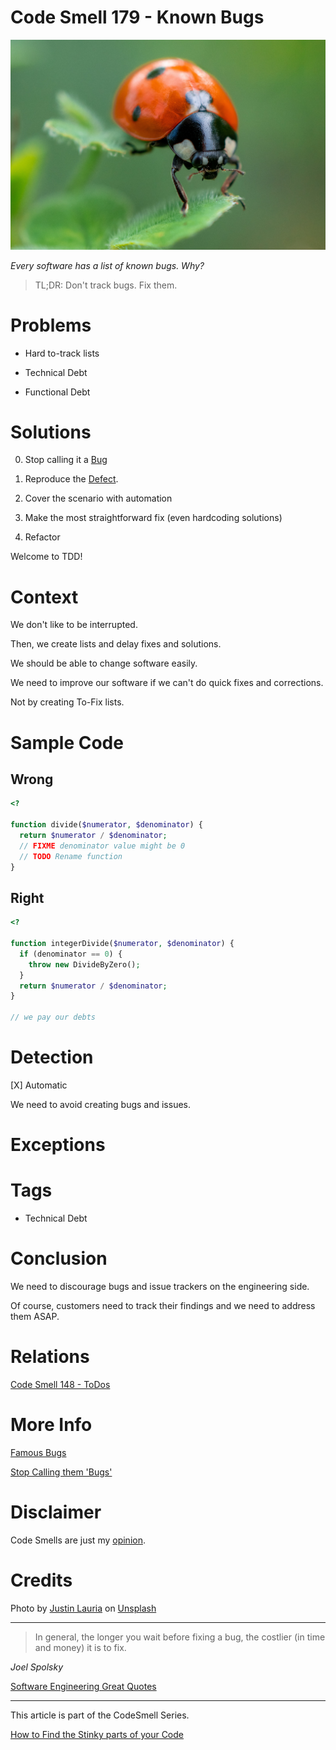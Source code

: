 # Code Smell 179 - Known Bugs
            
![Code Smell 179 - Known Bugs](Code%20Smell%20179%20-%20Known%20Bugs.jpg)

*Every software has a list of known bugs. Why?*

> TL;DR: Don't track bugs. Fix them.

# Problems

- Hard to-track lists

- Technical Debt

- Functional Debt

# Solutions

0. Stop calling it a [Bug](https://github.com/mcsee/Software-Design-Articles/tree/main/Articles/Quality/Stop%20Calling%20them%20'Bugs'/readme.md)

1. Reproduce the [Defect](https://github.com/mcsee/Software-Design-Articles/tree/main/Articles/Quality/Stop%20Calling%20them%20'Bugs'/readme.md).

2. Cover the scenario with automation

3. Make the most straightforward fix (even hardcoding solutions)

4. Refactor

Welcome to TDD!

# Context

We don't like to be interrupted. 

Then, we create lists and delay fixes and solutions.

We should be able to change software easily.

We need to improve our software if we can't do quick fixes and corrections. 

Not by creating To-Fix lists.

# Sample Code

## Wrong

[Gist Url]: # (https://gist.github.com/mcsee/352ade4d98a059ed49e4312ae3bab44e)
```php
<?

function divide($numerator, $denominator) {
  return $numerator / $denominator;  
  // FIXME denominator value might be 0
  // TODO Rename function
}
```

## Right

[Gist Url]: # (https://gist.github.com/mcsee/d1323654df40648970e8058c0cbd55cc)
```php
<?

function integerDivide($numerator, $denominator) {
  if (denominator == 0) {
    throw new DivideByZero();
  }
  return $numerator / $denominator;  
}

// we pay our debts
```

# Detection

[X] Automatic 

We need to avoid creating bugs and issues.

# Exceptions

# Tags

- Technical Debt

# Conclusion

We need to discourage bugs and issue trackers on the engineering side.

Of course, customers need to track their findings and we need to address them ASAP.

# Relations

[Code Smell 148 - ToDos](https://github.com/mcsee/Software-Design-Articles/tree/main/Articles/Code%20Smells/Code%20Smell%20148%20-%20ToDos/readme.md)

# More Info

[Famous Bugs](https://en.wikipedia.org/wiki/List_of_software_bugs)

[Stop Calling them 'Bugs'](https://github.com/mcsee/Software-Design-Articles/tree/main/Articles/Quality/Stop%20Calling%20them%20'Bugs'/readme.md)

# Disclaimer

Code Smells are just my [opinion](https://github.com/mcsee/Software-Design-Articles/tree/main/Articles/Blogging/I%20Wrote%20More%20than%2090%20Articles%20on%202021%20Here%20is%20What%20I%20Learned/readme.md).

# Credits

Photo by [Justin Lauria](https://unsplash.com/@justinlauria) on [Unsplash](https://unsplash.com/s/photos/bug)
  
* * *

> In general, the longer you wait before fixing a bug, the costlier (in time and money) it is to fix.

_Joel Spolsky_

[Software Engineering Great Quotes](https://github.com/mcsee/Software-Design-Articles/tree/main/Articles/Quotes/Software%20Engineering%20Great%20Quotes/readme.md)

* * *

This article is part of the CodeSmell Series.

[How to Find the Stinky parts of your Code](https://github.com/mcsee/Software-Design-Articles/tree/main/Articles/Code%20Smells/How%20to%20Find%20the%20Stinky%20parts%20of%20your%20Code/readme.md)